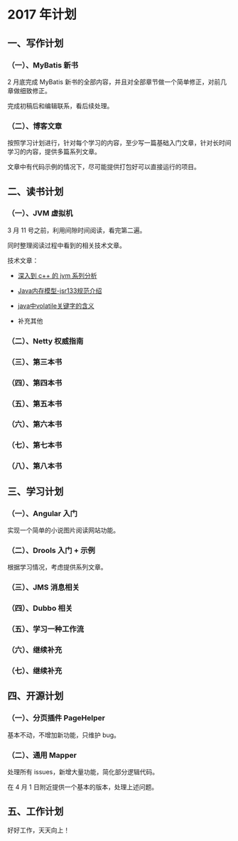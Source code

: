 # 2017 年计划

## 一、写作计划

### （一）、MyBatis 新书

 2 月底完成 MyBatis 新书的全部内容，并且对全部章节做一个简单修正，对前几章做细致修正。

完成初稿后和编辑联系，看后续处理。

### （二）、博客文章

按照学习计划进行，针对每个学习的内容，至少写一篇基础入门文章，针对长时间学习的内容，提供多篇系列文章。

文章中有代码示例的情况下，尽可能提供打包好可以直接运行的项目。

## 二、读书计划

### （一）、JVM 虚拟机

3 月 11 号之前，利用间隙时间阅读，看完第二遍。

同时整理阅读过程中看到的相关技术文章。

技术文章：

- [深入到 c++ 的 jvm 系列分析](http://www.jianshu.com/u/90ab66c248e6)

- [Java内存模型-jsr133规范介绍](http://www.cnblogs.com/aigongsi/archive/2012/04/26/2470296.html)

- [java中volatile关键字的含义](http://www.cnblogs.com/aigongsi/archive/2012/04/01/2429166.html)

- 补充其他

### （二）、Netty 权威指南

### （三）、第三本书

### （四）、第四本书

### （五）、第五本书

### （六）、第六本书

### （七）、第七本书

### （八）、第八本书

## 三、学习计划

### （一）、Angular 入门

实现一个简单的小说图片阅读网站功能。

### （二）、Drools 入门 + 示例

根据学习情况，考虑提供系列文章。

### （三）、JMS 消息相关

### （四）、Dubbo 相关

### （五）、学习一种工作流

### （六）、继续补充

### （七）、继续补充

## 四、开源计划

### （一）、分页插件 PageHelper 

基本不动，不增加新功能，只维护 bug。

### （二）、通用 Mapper

处理所有 issues，新增大量功能，简化部分逻辑代码。

在 4 月 1 日附近提供一个基本的版本，处理上述问题。

## 五、工作计划

好好工作，天天向上！



